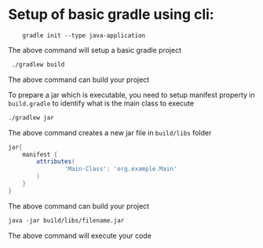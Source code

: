 # Setup of basic gradle using cli:
````
    gradle init --type java-application
````
The above command will setup a basic gradle project

```dtd
 ./gradlew build
```
The above command can build your project

To prepare a jar which is executable, you need to setup manifest property in `build.gradle` to identify what is the main class to execute

```dtd
./gradlew jar
```
The above command creates a new jar file in `build/libs` folder
```groovy
jar{
    manifest {
        attributes(
                'Main-Class': 'org.example.Main'
        )
    }
}
```
The above command can build your project

```dtd
java -jar build/libs/filename.jar
```
The above command will execute your code
